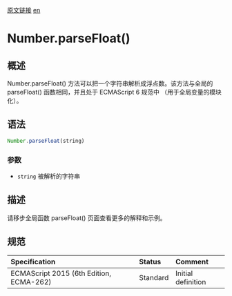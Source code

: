 <a href="https://developer.mozilla.org/zh-CN/docs/Web/JavaScript/Reference/Global_Objects/Number/parseFloat" target="_blank">原文链接</a>
<a href="https://developer.mozilla.org/en-US/docs/Web/JavaScript/Reference/Global_Objects/Number/parseFloat" target="_blank">en</a>

# Number.parseFloat()

## 概述

Number.parseFloat() 方法可以把一个字符串解析成浮点数。该方法与全局的 parseFloat() 函数相同，并且处于 ECMAScript 6 规范中
（用于全局变量的模块化）。

## 语法

```javascript
Number.parseFloat(string)
```

### 参数

* `string` 被解析的字符串

## 描述

请移步全局函数 parseFloat() 页面查看更多的解释和示例。

## 规范

| Specification                           | Status   | Comment            |
|:----------------------------------------|:---------|:-------------------|
| ECMAScript 2015 (6th Edition, ECMA-262) | Standard | Initial definition |